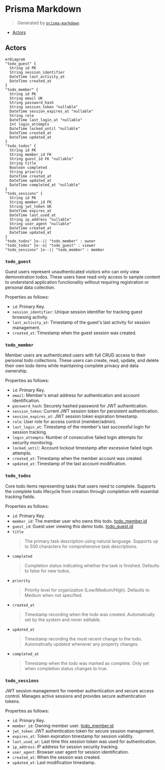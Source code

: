 # Prisma Markdown

> Generated by [`prisma-markdown`](https://github.com/samchon/prisma-markdown)

- [Actors](#actors)

## Actors

```mermaid
erDiagram
"todo_guest" {
  String id PK
  String session_identifier
  DateTime last_activity_at
  DateTime created_at
}
"todo_member" {
  String id PK
  String email UK
  String password_hash
  String session_token "nullable"
  DateTime session_expires_at "nullable"
  String role
  DateTime last_login_at "nullable"
  Int login_attempts
  DateTime locked_until "nullable"
  DateTime created_at
  DateTime updated_at
}
"todo_todos" {
  String id PK
  String member_id FK
  String guest_id FK "nullable"
  String title
  Boolean completed
  String priority
  DateTime created_at
  DateTime updated_at
  DateTime completed_at "nullable"
}
"todo_sessions" {
  String id PK
  String member_id FK
  String jwt_token UK
  DateTime expires_at
  DateTime last_used_at
  String ip_address "nullable"
  String user_agent "nullable"
  DateTime created_at
  DateTime updated_at
}
"todo_todos" }o--|| "todo_member" : owner
"todo_todos" }o--o| "todo_guest" : viewer
"todo_sessions" }o--|| "todo_member" : member
```

### `todo_guest`

Guest users represent unauthenticated visitors who can only view
demonstration todos. These users have read-only access to sample content
to understand application functionality without requiring registration or
personal data collection.

Properties as follows:

- `id`: Primary Key.
- `session_identifier`: Unique session identifier for tracking guest browsing activity.
- `last_activity_at`: Timestamp of the guest's last activity for session management.
- `created_at`: Timestamp when the guest session was created.

### `todo_member`

Member users are authenticated users with full CRUD access to their
personal todo collections. These users can create, read, update, and
delete their own todo items while maintaining complete privacy and data
ownership.

Properties as follows:

- `id`: Primary Key.
- `email`: Member's email address for authentication and account identification.
- `password_hash`: Securely hashed password for JWT authentication.
- `session_token`: Current JWT session token for persistent authentication.
- `session_expires_at`: JWT session token expiration timestamp.
- `role`: User role for access control (member/admin).
- `last_login_at`: Timestamp of the member's last successful login for session tracking.
- `login_attempts`: Number of consecutive failed login attempts for security monitoring.
- `locked_until`: Account lockout timestamp after excessive failed login attempts.
- `created_at`: Timestamp when the member account was created.
- `updated_at`: Timestamp of the last account modification.

### `todo_todos`

Core todo items representing tasks that users need to complete. Supports
the complete todo lifecycle from creation through completion with
essential tracking fields.

Properties as follows:

- `id`: Primary Key.
- `member_id`: The member user who owns this todo. [todo_member.id](#todo_member)
- `guest_id`: Guest user viewing this demo todo. [todo_guest.id](#todo_guest)
- `title`
  > The primary task description using natural language. Supports up to 500
  > characters for comprehensive task descriptions.
- `completed`
  > Completion status indicating whether the task is finished. Defaults to
  > false for new todos.
- `priority`
  > Priority level for organization (Low/Medium/High). Defaults to Medium
  > when not specified.
- `created_at`
  > Timestamp recording when the todo was created. Automatically set by the
  > system and never editable.
- `updated_at`
  > Timestamp recording the most recent change to the todo. Automatically
  > updated whenever any property changes.
- `completed_at`
  > Timestamp when the todo was marked as complete. Only set when completion
  > status changes to true.

### `todo_sessions`

JWT session management for member authentication and secure access
control. Manages active sessions and provides secure authentication
tokens.

Properties as follows:

- `id`: Primary Key.
- `member_id`: Owning member user. [todo_member.id](#todo_member)
- `jwt_token`: JWT authentication token for secure session management.
- `expires_at`: Token expiration timestamp for session validity.
- `last_used_at`: Last time this session token was used for authentication.
- `ip_address`: IP address for session security tracking.
- `user_agent`: Browser user agent for session identification.
- `created_at`: When the session was created.
- `updated_at`: Last modification timestamp.
